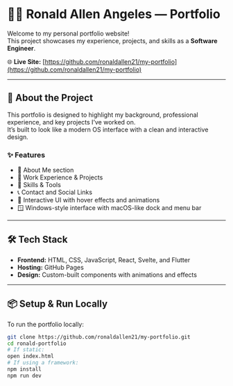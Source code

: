 # 🧑‍💻 Ronald Allen Angeles — Portfolio

Welcome to my personal portfolio website!  
This project showcases my experience, projects, and skills as a **Software Engineer**.

🌐 **Live Site:** [https://github.com/ronaldallen21/my-portfolio](https://github.com/ronaldallen21/my-portfolio)

---

## 🚀 About the Project

This portfolio is designed to highlight my background, professional experience, and key projects I’ve worked on.  
It’s built to look like a modern OS interface with a clean and interactive design.

### ✨ Features

- 🧠 About Me section
- 💼 Work Experience & Projects
- 🧰 Skills & Tools
- 📞 Contact and Social Links
- 🎨 Interactive UI with hover effects and animations
- 🪟 Windows-style interface with macOS-like dock and menu bar

---

## 🛠️ Tech Stack

- **Frontend:** HTML, CSS, JavaScript, React, Svelte, and Flutter
- **Hosting:** GitHub Pages
- **Design:** Custom-built components with animations and effects

---

## 📦 Setup & Run Locally

To run the portfolio locally:

```bash
git clone https://github.com/ronaldallen21/my-portfolio.git
cd ronald-portfolio
# If static:
open index.html
# If using a framework:
npm install
npm run dev
```
